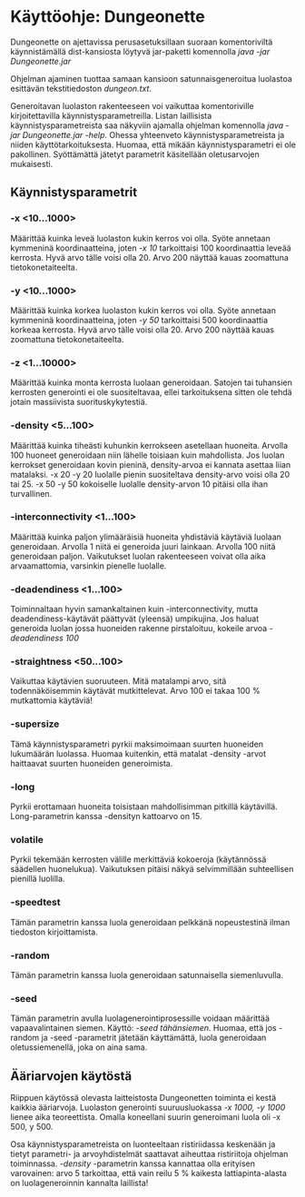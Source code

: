Käyttöohje: Dungeonette
=======================

Dungeonette on ajettavissa perusasetuksillaan suoraan komentoriviltä käynnistämällä dist-kansiosta löytyvä jar-paketti komennolla
_java -jar Dungeonette.jar_

Ohjelman ajaminen tuottaa samaan kansioon satunnaisgeneroitua luolastoa esittävän tekstitiedoston _dungeon.txt_.

Generoitavan luolaston rakenteeseen voi vaikuttaa komentoriville kirjoitettavilla käynnistysparametreilla. Listan laillisista käynnistysparametreista saa näkyviin ajamalla ohjelman komennolla _java -jar Dungeonette.jar -help_. Ohessa yhteenveto käynnistysparametreista ja niiden käyttötarkoituksesta. Huomaa, että mikään käynnistysparametri ei ole pakollinen. Syöttämättä jätetyt parametrit käsitellään oletusarvojen mukaisesti. 

Käynnistysparametrit
--------------------

### -x <10...1000>
Määrittää kuinka leveä luolaston kukin kerros voi olla. Syöte annetaan kymmeninä koordinaatteina, joten _-x 10_ tarkoittaisi 100 koordinaattia leveää kerrosta. Hyvä arvo tälle voisi olla 20. Arvo 200 näyttää kauas zoomattuna tietokonetaiteelta.

### -y <10...1000>
Määrittää kuinka korkea luolaston kukin kerros voi olla. Syöte annetaan kymmeninä koordinaatteina, joten _-y 50_ tarkoittaisi 500 koordinaattia korkeaa kerrosta. Hyvä arvo tälle voisi olla 20. Arvo 200 näyttää kauas zoomattuna tietokonetaiteelta.

### -z <1...10000>
Määrittää kuinka monta kerrosta luolaan generoidaan. Satojen tai tuhansien kerrosten generointi ei ole suositeltavaa, ellei tarkoituksena sitten ole tehdä jotain massiivista suorituskykytestiä.

### -density <5...100>
Määrittää kuinka tiheästi kuhunkin kerrokseen asetellaan huoneita. Arvolla 100 huoneet generoidaan niin lähelle toisiaan kuin mahdollista. Jos luolan kerrokset generoidaan kovin pieninä, density-arvoa ei kannata asettaa liian matalaksi. -x 20 -y 20 luolalle pienin suositeltava density-arvo voisi olla 20 tai 25. -x 50 -y 50 kokoiselle luolalle density-arvon 10 pitäisi olla ihan turvallinen.

### -interconnectivity <1...100>
Määrittää kuinka paljon ylimääräisiä huoneita yhdistäviä käytäviä luolaan generoidaan. Arvolla 1 niitä ei generoida juuri lainkaan. Arvolla 100 niitä generoidaan paljon. Vaikutukset luolan rakenteeseen voivat olla aika arvaamattomia, varsinkin pienelle luolalle. 

### -deadendiness <1...100>
Toiminnaltaan hyvin samankaltainen kuin -interconnectivity, mutta deadendiness-käytävät päättyvät (yleensä) umpikujina. Jos haluat generoida luolan jossa huoneiden rakenne pirstaloituu, kokeile arvoa _-deadendiness 100_

### -straightness <50...100>
Vaikuttaa käytävien suoruuteen. Mitä matalampi arvo, sitä todennäköisemmin käytävät mutkittelevat. Arvo 100 ei takaa 100 % mutkattomia käytäviä!

### -supersize
Tämä käynnistysparametri pyrkii maksimoimaan suurten huoneiden lukumäärän luolassa. Huomaa kuitenkin, että matalat -density -arvot haittaavat suurten huoneiden generoimista.

### -long
Pyrkii erottamaan huoneita toisistaan mahdollisimman pitkillä käytävillä. Long-parametrin kanssa -densityn kattoarvo on 15.

### volatile
Pyrkii tekemään kerrosten välille merkittäviä kokoeroja (käytännössä säädellen huonelukua). Vaikutuksen pitäisi näkyä selvimmillään suhteellisen pienillä luolilla.

### -speedtest
Tämän parametrin kanssa luola generoidaan pelkkänä nopeustestinä ilman tiedoston kirjoittamista.

### -random
Tämän parametrin kanssa luola generoidaan satunnaisella siemenluvulla.

### -seed <siemensana>
Tämän parametrin avulla luolagenerointiprosessille voidaan määrittää vapaavalintainen siemen. Käyttö: _-seed tähänsiemen_. Huomaa, että jos -random ja -seed -parametrit jätetään käyttämättä, luola generoidaan oletussiemenellä, joka on aina sama.


Ääriarvojen käytöstä
--------------------
Riippuen käytössä olevasta laitteistosta Dungeonetten toiminta ei kestä kaikkia ääriarvoja. Luolaston generointi suuruusluokassa _-x 1000, -y 1000_ lienee aika teoreettista. Omalla koneellani suurin generoimani luola oli -x 500, y 500. 

Osa käynnistysparametreista on luonteeltaan ristiriidassa keskenään ja tietyt parametri- ja arvoyhdistelmät saattavat aiheuttaa ristiriitoja ohjelman toiminnassa. _-density_ -parametrin kanssa kannattaa olla erityisen varovainen: arvo 5 tarkoittaa, että vain reilu 5 % kaikesta lattiapinta-alasta on luolageneroinnin kannalta laillista!
